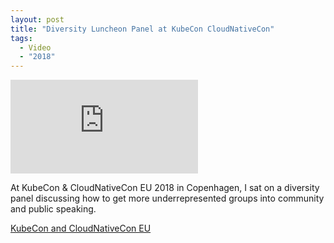 ```yaml
---
layout: post
title: "Diversity Luncheon Panel at KubeCon CloudNativeCon"
tags:
  - Video
  - "2018"
---
```


<p class="video-wrapper">
    <iframe src="https://www.youtube.com/embed/WFlFmhKSnv0" frameborder="0" allowfullscreen></iframe>
</p>

At KubeCon & CloudNativeCon EU 2018 in Copenhagen, I sat on a diversity panel discussing how to get more underrepresented groups into community and public speaking.

<a class="twitter-moment" href="https://twitter.com/i/moments/992088449103618048?ref_src=twsrc%5Etfw">KubeCon and CloudNativeCon EU</a> <script async src="https://platform.twitter.com/widgets.js" charset="utf-8"></script>
